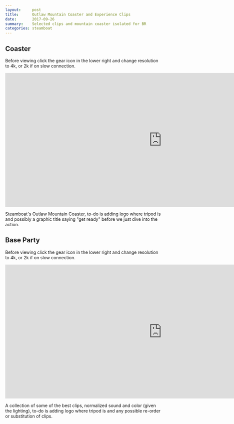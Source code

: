 ```yaml
---
layout:     post
title:      Outlaw Mountain Coaster and Experience Clips
date:       2017-09-26
summary:    Selected clips and mountain coaster isolated for BR
categories: steamboat
---
```


## Coaster

Before viewing click the gear icon in the lower right and change resolution to 4k, or 2k if on slow connection.

<iframe src="https://player.vimeo.com/video/235460385?title=0&byline=0&portrait=0" width="1000" height="429" frameborder="0" webkitallowfullscreen mozallowfullscreen allowfullscreen></iframe>


Steamboat's Outlaw Mountain Coaster, to-do is adding logo where tripod is and possibly a graphic title saying "get ready" before we just dive into the action. 






## Base Party

Before viewing click the gear icon in the lower right and change resolution to 4k, or 2k if on slow connection.

<iframe src="https://player.vimeo.com/video/235460327?title=0&byline=0&portrait=0" width="1000" height="429" frameborder="0" webkitallowfullscreen mozallowfullscreen allowfullscreen></iframe>

A collection of some of the best clips, normalized sound and color (given the lighting), to-do is adding logo where tripod is and any possible re-order or substitution of clips. 

